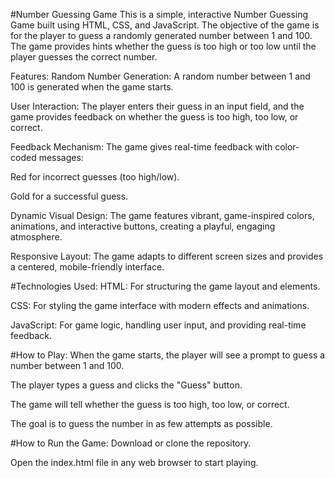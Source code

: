 #Number Guessing Game
This is a simple, interactive Number Guessing Game built using HTML, CSS, and JavaScript. The objective of the game is for the player to guess a randomly generated number between 1 and 100. The game provides hints whether the guess is too high or too low until the player guesses the correct number.

Features:
Random Number Generation: A random number between 1 and 100 is generated when the game starts.

User Interaction: The player enters their guess in an input field, and the game provides feedback on whether the guess is too high, too low, or correct.

Feedback Mechanism: The game gives real-time feedback with color-coded messages:

Red for incorrect guesses (too high/low).

Gold for a successful guess.

Dynamic Visual Design: The game features vibrant, game-inspired colors, animations, and interactive buttons, creating a playful, engaging atmosphere.

Responsive Layout: The game adapts to different screen sizes and provides a centered, mobile-friendly interface.

#Technologies Used:
HTML: For structuring the game layout and elements.

CSS: For styling the game interface with modern effects and animations.

JavaScript: For game logic, handling user input, and providing real-time feedback.

 #How to Play:
When the game starts, the player will see a prompt to guess a number between 1 and 100.

The player types a guess and clicks the "Guess" button.

The game will tell whether the guess is too high, too low, or correct.

The goal is to guess the number in as few attempts as possible.

#How to Run the Game:
Download or clone the repository.

Open the index.html file in any web browser to start playing.

